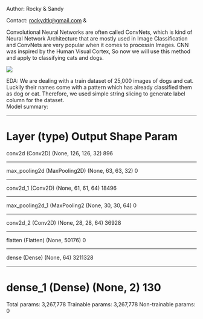 Author: Rocky & Sandy

Contact: rockydtk@gmail.com & 

Convolutional Neural Networks are often called ConvNets, which is kind of Neural Network Architecture that are mostly used in Image Classification and ConvNets are very popular when it comes to processin Images. CNN was inspired by the Human Visual Cortex, So now we will use this method and apply to classifying cats and dogs.

![](model_explain.gif)

EDA:
We are dealing with a train dataset of 25,000 images of dogs and cat. Luckily their names come with a pattern which has already classified them as dog or cat. Therefore, we used simple string slicing to generate label column for the dataset.  
Model summary:
_________________________________________________________________
Layer (type)                 Output Shape              Param   
=================================================================
conv2d (Conv2D)              (None, 126, 126, 32)      896       
_________________________________________________________________
max_pooling2d (MaxPooling2D) (None, 63, 63, 32)        0         
_________________________________________________________________
conv2d_1 (Conv2D)            (None, 61, 61, 64)        18496     
_________________________________________________________________
max_pooling2d_1 (MaxPooling2 (None, 30, 30, 64)        0         
_________________________________________________________________
conv2d_2 (Conv2D)            (None, 28, 28, 64)        36928     
_________________________________________________________________
flatten (Flatten)            (None, 50176)             0         
_________________________________________________________________
dense (Dense)                (None, 64)                3211328   
_________________________________________________________________
dense_1 (Dense)              (None, 2)                 130       
=================================================================
Total params: 3,267,778
Trainable params: 3,267,778
Non-trainable params: 0
